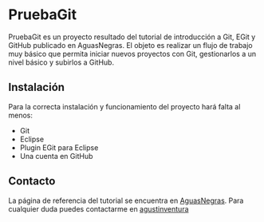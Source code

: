PruebaGit
=========

PruebaGit es un proyecto resultado del tutorial de introducción a Git, EGit y GitHub publicado en AguasNegras.
El objeto es realizar un flujo de trabajo muy básico que permita iniciar nuevos proyectos con Git,
gestionarlos a un nivel básico y subirlos a GitHub.

Instalación
-----------

Para la correcta instalación y funcionamiento del proyecto hará falta al menos:
+ Git
+ Eclipse
+ Plugin EGit para Eclipse
+ Una cuenta en GitHub

Contacto
--------

La página de referencia del tutorial se encuentra en [AguasNegras](http://www.aguasnegras.es/blog/?p=201).
Para cualquier duda puedes contactarme en [agustinventura](agustinventura@gmail.com)